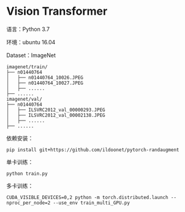 # Vision Transformer

语言：Python 3.7

环境：ubuntu 16.04

Dataset：ImageNet

~~~
imagenet/train/
├── n01440764
│   ├── n01440764_10026.JPEG
│   ├── n01440764_10027.JPEG
│   ├── ......
├── ......
imagenet/val/
├── n01440764
│   ├── ILSVRC2012_val_00000293.JPEG
│   ├── ILSVRC2012_val_00002138.JPEG
│   ├── ......
├── ......
~~~

依赖安装：
~~~
pip install git+https://github.com/ildoonet/pytorch-randaugment
~~~

单卡训练：
~~~
python train.py
~~~

多卡训练：
~~~
CUDA_VISIBLE_DEVICES=0,2 python -m torch.distributed.launch --nproc_per_node=2 --use_env train_multi_GPU.py
~~~